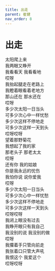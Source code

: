 ```yaml
---
title: 出走
parent: 崔健
nav_order: 8
---
```


# 出走

太阳爬上来  
我两眼又睁开  
我看看天 我看看地  
哎呀  
我抬起腿走在老路上  
我瞪着眼看着老地方  
那山还在 那水还在  
哎呀  
多少次太阳一日当头  
可多少次心中一样忧愁  
多少次这样不停地走  
可多少次这样一天到头  
哎呀哎呀  
望着那野菊花  
我想起了我的家  
那老头子 那老太太  
哎呀  
还有你 我的姑娘  
你是我永远的忧伤  
我怕你说 说你爱我  
哎呀  
多少次太阳一日当头  
可多少次心中一样忧愁  
多少次这样不停地走  
可多少次这样一天到头  
哎呀哎呀  
我闭上眼没有过去  
我睁开眼只有我自己  
我没别的说 我没别的做  
哎呀  
我攥着手只管向前走  
我张着口只管大声吼  
我恨这个 我爱这个  
哎呀哎呀